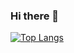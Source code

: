 ### Hi there 👋

[![Top Langs](https://github-readme-stats.vercel.app/api/top-langs/?username=NikitaAnosov&layout=compact)](https://github.com/NikitaAnosov/github-readme-stats)


<!--
**NikitaAnosov/NikitaAnosov** is a ✨ _special_ ✨ repository because its `README.md` (this file) appears on your GitHub profile.



Here are some ideas to get you started:

- 🔭 I’m currently working on ...
- 🌱 I’m currently learning ...
- 👯 I’m looking to collaborate on ...
- 🤔 I’m looking for help with ...
- 💬 Ask me about ...
- 📫 How to reach me: ...
- 😄 Pronouns: ...
- ⚡ Fun fact: ...
-->
